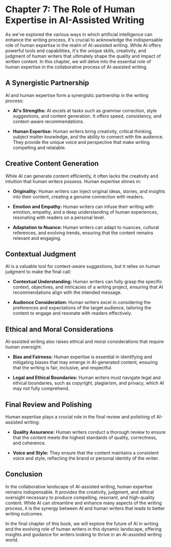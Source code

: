 Chapter 7: The Role of Human Expertise in AI-Assisted Writing
=============================================================

As we've explored the various ways in which artificial intelligence can enhance the writing process, it's crucial to acknowledge the indispensable role of human expertise in the realm of AI-assisted writing. While AI offers powerful tools and capabilities, it's the unique skills, creativity, and judgment of human writers that ultimately shape the quality and impact of written content. In this chapter, we will delve into the essential role of human expertise in the collaborative process of AI-assisted writing.

A Synergistic Partnership
-------------------------

AI and human expertise form a synergistic partnership in the writing process:

* **AI's Strengths:** AI excels at tasks such as grammar correction, style suggestions, and content generation. It offers speed, consistency, and context-aware recommendations.

* **Human Expertise:** Human writers bring creativity, critical thinking, subject matter knowledge, and the ability to connect with the audience. They provide the unique voice and perspective that make writing compelling and relatable.

Creative Content Generation
---------------------------

While AI can generate content efficiently, it often lacks the creativity and intuition that human writers possess. Human expertise shines in:

* **Originality:** Human writers can inject original ideas, stories, and insights into their content, creating a genuine connection with readers.

* **Emotion and Empathy:** Human writers can infuse their writing with emotion, empathy, and a deep understanding of human experiences, resonating with readers on a personal level.

* **Adaptation to Nuance:** Human writers can adapt to nuances, cultural references, and evolving trends, ensuring that the content remains relevant and engaging.

Contextual Judgment
-------------------

AI is a valuable tool for context-aware suggestions, but it relies on human judgment to make the final call:

* **Contextual Understanding:** Human writers can fully grasp the specific context, objectives, and intricacies of a writing project, ensuring that AI recommendations align with the intended message.

* **Audience Consideration:** Human writers excel in considering the preferences and expectations of the target audience, tailoring the content to engage and resonate with readers effectively.

Ethical and Moral Considerations
--------------------------------

AI-assisted writing also raises ethical and moral considerations that require human oversight:

* **Bias and Fairness:** Human expertise is essential in identifying and mitigating biases that may emerge in AI-generated content, ensuring that the writing is fair, inclusive, and respectful.

* **Legal and Ethical Boundaries:** Human writers must navigate legal and ethical boundaries, such as copyright, plagiarism, and privacy, which AI may not fully comprehend.

Final Review and Polishing
--------------------------

Human expertise plays a crucial role in the final review and polishing of AI-assisted writing:

* **Quality Assurance:** Human writers conduct a thorough review to ensure that the content meets the highest standards of quality, correctness, and coherence.

* **Voice and Style:** They ensure that the content maintains a consistent voice and style, reflecting the brand or personal identity of the writer.

Conclusion
----------

In the collaborative landscape of AI-assisted writing, human expertise remains indispensable. It provides the creativity, judgment, and ethical oversight necessary to produce compelling, resonant, and high-quality content. While AI can streamline and enhance many aspects of the writing process, it is the synergy between AI and human writers that leads to better writing outcomes.

In the final chapter of this book, we will explore the future of AI in writing and the evolving role of human writers in this dynamic landscape, offering insights and guidance for writers looking to thrive in an AI-assisted writing world.
